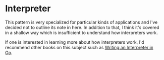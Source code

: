 # Interpreter

This pattern is very specialized for particular kinds of applications and I've decided not to outline its note in here. 
In addition to that, I think it's covered in a shallow way which is insufficient to understand how interpreters work.

If one is interested in learning more about how interpreters work, I'd recommend other books on this subject such as [Writing an Interpreter in Go](https://interpreterbook.com/).
